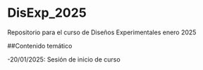 # DisExp_2025
Repositorio para el curso de Diseños Experimentales enero 2025

##Contenido temático

-20/01/2025: Sesión de inicio de curso
